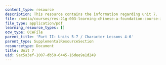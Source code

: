 ```yaml
---
content_type: resource
description: This resource contains the information regarding unit 7.
file: /media/courses/res-21g-003-learning-chinese-a-foundation-course-in-mandarin-spring-2011/9ac5a3ef1007db50644516dee9a1d249_MITRES_21G_003S11_unit07.pdf
file_type: application/pdf
learning_resource_types: []
ocw_type: OCWFile
parent_title: 'Part II: Units 5-7 / Character Lessons 4-6'
parent_type: SupplementalResourceSection
resourcetype: Document
title: Unit 7
uid: 9ac5a3ef-1007-db50-6445-16dee9a1d249
---
```

